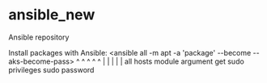 # ansible_new

Ansible repository

Install packages with Ansible:
	<ansible all -m apt -a 'package' --become --aks-become-pass>
		 ^    ^      ^               ^              ^
		 |    |	     |		     |              |
	  all hosts module argument get sudo privileges sudo password
